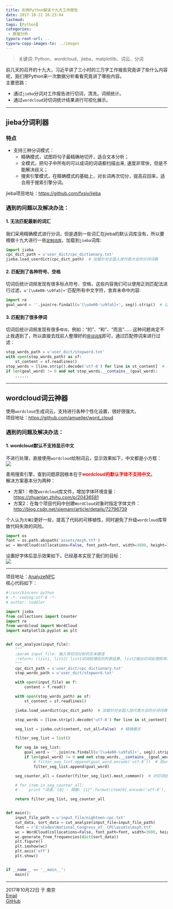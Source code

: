 ```yaml
---
title: 利用Python解读十九大工作报告
date: 2017-10-22 16:23:44
lastmod:
tags: [Python]
categories:
 - 数据分析
typora-root-url: ..
typora-copy-images-to: ../images
---
```


> 关键词: Python、wordcloud、jieba、matplotlib、词云、分词

前几天的召开的十九大，习近平讲了三小时的三万字工作报告究竟讲了些什么内容呢，我们用Python来一次数据分析看看究竟讲了哪些内容。  
主要思路：
  + 通过`jieba`分词对工作报告进行切词，清洗，词频统计。
  + 通过`wordcloud`对切词统计结果进行可视化展示。

----
## jieba分词利器

### 特点

+ 支持三种分词模式：
  * 精确模式，试图将句子最精确地切开，适合文本分析；
  * 全模式，把句子中所有的可以成词的词语都扫描出来, 速度非常快，但是不能解决歧义；
  * 搜索引擎模式，在精确模式的基础上，对长词再次切分，提高召回率，适合用于搜索引擎分词。  

jieba项目地址：https://github.com/fxsjy/jieba

### 遇到的问题以及解决办法：

#### 1. 无法匹配最新的词汇  
我们采用精确模式进行分词，但是遇到一些词汇在jieba的默认词库没有，所以要根据十九大进行一些[`定制词库`](https://github.com/toddlerya/AnalyzeNPC/blob/master/user_dict/cpc_dictionary.txt)，加载到`jieba`词库:
```Python
import jieba
cpc_dict_path = u'user_dict/cpc_dictionary.txt'
jieba.load_userdict(cpc_dict_path)  # 加载针对全国人民代表大会的分词词典
```

#### 2. 匹配到了各种符号、空格
切词后统计词频发现有很多标点符号、空格，这些内容我们可以使用正则匹配法进行过滤，`u'[\u4e00-\u9fa5]+'`匹配所有中文字符，舍弃未命中内容:
```Python
import re
goal_word = ''.join(re.findall(u'[\u4e00-\u9fa5]+', seg)).strip()  # 过滤所有非中文字符内容
```

#### 3. 匹配到了很多停词
切词后统计词频发现有很多`停词`，例如：“的”、“和”、“而且”……
这种问题肯定不止我遇到了，所以直接去找前人整理好的[`停词词库`](https://github.com/toddlerya/AnalyzeNPC/blob/master/user_dict/stopword.txt)即可，通过匹配停词来进行过滤：
```Python
stop_words_path = u'user_dict/stopword.txt'
with open(stop_words_path) as sf:
    st_content = sf.readlines()
stop_words = [line.strip().decode('utf-8') for line in st_content]  # 将读取的数据都转为unicode处理
if len(goal_word) != 0 and not stop_words.__contains__(goal_word):
    ......
```

----
## wordcloud词云神器

使用`wordcloud`生成词云，支持进行各种个性化设置，很好很强大。  
项目地址：https://github.com/amueller/word_cloud

### 遇到的问题及解决办法：

#### 1. wordcloud默认不支持显示中文
不进行处理，直接使用`wordcloud`绘制词云，显示效果如下，中文都是小方框：  
![](/images/20171022-ca2e12dc.png) 

善用搜索引擎，查到问题原因根本在于<font color=red><b>wordcloud的默认字体不支持中文</b></font>。  
解决方案基本分为两种：
 + 方案1：修改`wordcloud`库文件，增加字体环境变量：https://zhuanlan.zhihu.com/p/20436581
 + 方案2：在每个项目代码中创建`WordCloud`对象时指定字体文件：http://blog.csdn.net/xiemanr/article/details/72796739  

个人认为`方案2`更好一些，提高了代码的可移植性，同时避免了升级`wordcloud`库导致代码失效的风险。
```Python
import os
font = os.path.abspath('assets/msyh.ttf')
wc = WordCloud(collocations=False, font_path=font, width=3600, height=3600, margin=2)
```
设置好字体后显示效果如下，已经基本实现了我们的目标：  
![](/images/20171022-637b8f8f.png) 

----
项目地址：[AnalyzeNPC](https://github.com/toddlerya/AnalyzeNPC)  
核心代码如下：
```Python
#!/usr/bin/env python
# -*- coding:utf-8 -*-
# author: toddler

import jieba
from collections import Counter
import re
from wordcloud import WordCloud
import matplotlib.pyplot as plt


def cut_analyze(input_file):
    """
    :param input_file: 输入带切词分析的文本路径
    :return: (list1, list2) list1切词处理后的列表结果, list2输出切词处理排序后的词频结果, 列表-元祖嵌套结果
    """
    cpc_dict_path = u'user_dict/cpc_dictionary.txt'
    stop_words_path = u'user_dict/stopword.txt'

    with open(input_file) as f:
        content = f.read()

    with open(stop_words_path) as sf:
        st_content = sf.readlines()

    jieba.load_userdict(cpc_dict_path)  # 加载针对全国人民代表大会的分词词典

    stop_words = [line.strip().decode('utf-8') for line in st_content]  # 将读取的数据都转为unicode处理

    seg_list = jieba.cut(content, cut_all=False)  # 精确模式

    filter_seg_list = list()

    for seg in seg_list:
        goal_word = ''.join(re.findall(u'[\u4e00-\u9fa5]+', seg)).strip()  # 过滤所有非中文字符内容
        if len(goal_word) != 0 and not stop_words.__contains__(goal_word):  # 过滤分词结果中的停词内容
            # filter_seg_list.append(goal_word.encode('utf-8'))  # 将unicode的文本转为utf-8保存到列表以备后续处理
            filter_seg_list.append(goal_word)

    seg_counter_all = Counter(filter_seg_list).most_common()  # 对切词结果按照词频排序

    # for item in seg_counter_all:
    #     print "词语: {0} - 频数: {1}".format(item[0].encode('utf-8'), item[1])

    return filter_seg_list, seg_counter_all


def main():
    input_file_path = u'input_file/nighteen-cpc.txt'
    cut_data, sort_data = cut_analyze(input_file=input_file_path)
    font = r'E:\Codes\National_Congress_of_ CPC\assets\msyh.ttf'
    wc = WordCloud(collocations=False, font_path=font, width=3600, height=3600, margin=2)
    wc.generate_from_frequencies(dict(sort_data))
    plt.figure()
    plt.imshow(wc)
    plt.axis('off')
    plt.show()


if __name__ == '__main__':
    main()
```
---
2017年10月22日 于 南京  
[Email](toddlerya@qq.com)  
[GitHub](https://github.com/toddlerya)
